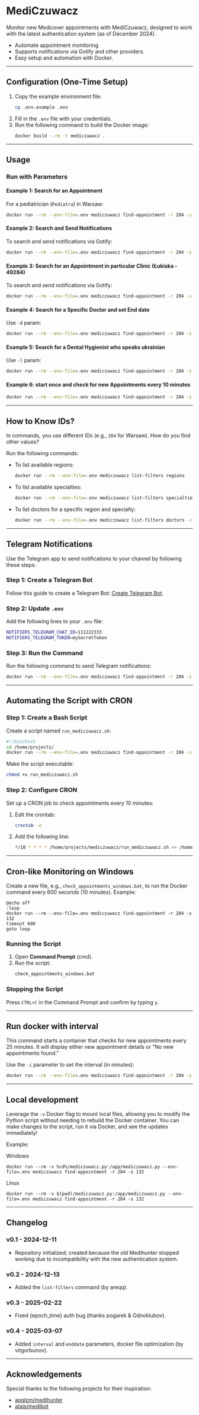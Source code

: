 # MediCzuwacz

Monitor new Medicover appointments with MediCzuwacz, designed to work with the latest authentication system (as of December 2024).

- Automate appointment monitoring
- Supports notifications via Gotify and other providers.
- Easy setup and automation with Docker.

 
---

## Configuration (One-Time Setup)
1. Copy the example environment file:
   ```bash
   cp .env.example .env
   ```
2. Fill in the `.env` file with your credentials.
3. Run the following command to build the Docker image:
    ```bash
    docker build --rm -t mediczuwacz .
    ```

---

## Usage

### Run with Parameters
#### Example 1: Search for an Appointment
For a pediatrician (`Pediatra`) in Warsaw:
```bash
docker run --rm --env-file=.env mediczuwacz find-appointment -r 204 -s 132 -f "2024-12-11"
```

#### Example 2: Search and Send Notifications
To search and send notifications via Gotify:
```bash
docker run --rm --env-file=.env mediczuwacz find-appointment -r 204 -s 132 -f "2024-12-11" -n gotify -t "Pediatra"
```

#### Example 3: Search for an Appointment in particular Clinic (Łukiska - 49284)
To search and send notifications via Gotify:
```bash
docker run --rm --env-file=.env mediczuwacz find-appointment -r 204 -s 132 -f "2024-12-11" -c 49284 -n gotify -t "Pediatra"
```

#### Example 4: Search for a Specific Doctor and set End date
Use `-d` param:
```bash
docker run --rm --env-file=.env mediczuwacz find-appointment -r 204 -s 132 -d 394 -f "2024-12-16" -e "2024-12-19"
```

#### Example 5: Search for a Dental Hygienist who speaks ukrainian
Use `-l` param:
```bash
docker run --rm --env-file=.env mediczuwacz find-appointment -r 204 -s 112 -l 60
```

#### Example 6: start once and check for new Appointments every 10 minutes
```bash
docker run --rm --env-file=.env mediczuwacz find-appointment -r 204 -s 112 -i 10
```

---

## How to Know IDs?
In commands, you use different IDs (e.g., `204` for Warsaw). How do you find other values?

Run the following commands:

- To list available regions:
  ```bash
  docker run --rm --env-file=.env mediczuwacz list-filters regions
  ```

- To list available specialties:
  ```bash
  docker run --rm --env-file=.env mediczuwacz list-filters specialties
  ```

- To list doctors for a specific region and specialty:
  ```bash
  docker run --rm --env-file=.env mediczuwacz list-filters doctors -r 204 -s 132
  ```

---

## Telegram Notifications
Use the Telegram app to send notifications to your channel by following these steps:

### Step 1: Create a Telegram Bot
Follow this guide to create a Telegram Bot: [Create Telegram Bot](https://gist.github.com/nafiesl/4ad622f344cd1dc3bb1ecbe468ff9f8a).

### Step 2: Update `.env`
Add the following lines to your `.env` file:
```bash
NOTIFIERS_TELEGRAM_CHAT_ID=111222333
NOTIFIERS_TELEGRAM_TOKEN=mySecretToken
```

### Step 3: Run the Command
Run the following command to send Telegram notifications:
```bash
docker run --rm --env-file=.env mediczuwacz find-appointment -r 204 -s 132 -f "2024-12-11" -n telegram -t "Pediatra"
```

---

## Automating the Script with CRON
### Step 1: Create a Bash Script
Create a script named `run_mediczuwacz.sh`:
```bash
#!/bin/bash
cd /home/projects/
docker run --rm --env-file=.env mediczuwacz find-appointment -r 204 -s 132 -f "2024-12-11" -n gotify -t "Pediatra"
```
Make the script executable:
```bash
chmod +x run_mediczuwacz.sh
```

### Step 2: Configure CRON
Set up a CRON job to check appointments every 10 minutes:
1. Edit the crontab:
   ```bash
   crontab -e
   ```
2. Add the following line:
   ```bash
   */10 * * * * /home/projects/mediczuwacz/run_mediczuwacz.sh >> /home/projects/mediczuwacz/cron_log.txt 2>&1
   ```

---

## Cron-like Monitoring on Windows

Create a new file, e.g., `check_appointments_windows.bat`, to run the Docker command every 600 seconds (10 minutes). Example:

```batch
@echo off
:loop
docker run --rm --env-file=.env mediczuwacz find-appointment -r 204 -s 132
timeout 600
goto loop
```

### Running the Script
1. Open **Command Prompt** (cmd).
2. Run the script:
   ```cmd
   check_appointments_windows.bat
   ```

### Stopping the Script
Press `CTRL+C` in the Command Prompt and confirm by typing `y`.

---

## Run docker with interval

This command starts a container that checks for new appointments every 25 minutes. It will display either new appointment details or "No new appointments found."

Use the `-i` parameter to set the interval (in minutes):

```bash
docker run --rm --env-file=.env mediczuwacz find-appointment -r 204 -s 112 -i 25
```


---

## Local development

Leverage the `-v` Docker flag to mount local files, allowing you to modify the Python script without needing to rebuild the Docker container. You can make changes to the script, run it via Docker, and see the updates immediately!

Example: 

Windows
```
docker run --rm -v %cd%/mediczuwacz.py:/app/mediczuwacz.py --env-file=.env mediczuwacz find-appointment -r 204 -s 132
```

Linux
```
docker run --rm -v $(pwd)/mediczuwacz.py:/app/mediczuwacz.py --env-file=.env mediczuwacz find-appointment -r 204 -s 132
```

---

## Changelog

### v0.1 - 2024-12-11
- Repository initialized; created because the old Medihunter stopped working due to incompatibility with the new authentication system.

### v0.2 - 2024-12-13
- Added the `list-filters` command (by areqq).

### v0.3 - 2025-02-22
- Fixed {epoch_time} auth bug (thanks pogarek & Odnoklubov).

### v0.4 - 2025-03-07
- Added `interval` and `enddate` parameters, docker file optimization (by vitgorbunov).

---

## Acknowledgements
Special thanks to the following projects for their inspiration:
- [apqlzm/medihunter](https://github.com/apqlzm/medihunter)
- [atais/medibot](https://github.com/atais/medibot)


